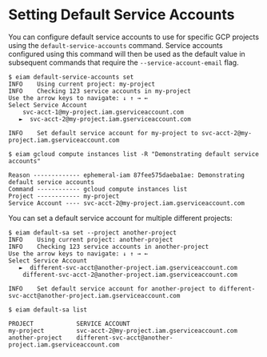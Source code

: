 # Setting Default Service Accounts
You can configure default service accounts to use for specific GCP projects
using the `default-service-accounts` command. Service accounts configured using
this command will then be used as the default value in subsequent commands that
require the `--service-account-email` flag.

```
$ eiam default-service-accounts set
INFO    Using current project: my-project
INFO    Checking 123 service accounts in my-project
Use the arrow keys to navigate: ↓ ↑ → ←
Select Service Account
    svc-acct-1@my-project.iam.gserviceaccount.com
   ►  svc-acct-2@my-project.iam.gserviceaccount.com

INFO    Set default service account for my-project to svc-acct-2@my-project.iam.gserviceaccount.com
```

```
$ eiam gcloud compute instances list -R "Demonstrating default service accounts"

Reason ------------- ephemeral-iam 87fee575daeba1ae: Demonstrating default service accounts
Command ------------ gcloud compute instances list
Project ------------ my-project
Service Account ---- svc-acct-2@my-project.iam.gserviceaccount.com
```

You can set a default service account for multiple different projects:

```
$ eiam default-sa set --project another-project
INFO    Using current project: another-project
INFO    Checking 123 service accounts in another-project
Use the arrow keys to navigate: ↓ ↑ → ←
Select Service Account
   ►  different-svc-acct@another-project.iam.gserviceaccount.com
    different-svc-acct-2@another-project.iam.gserviceaccount.com

INFO    Set default service account for another-project to different-svc-acct@another-project.iam.gserviceaccount.com
```

```
$ eiam default-sa list

PROJECT            SERVICE ACCOUNT
my-project         svc-acct-2@my-project.iam.gserviceaccount.com
another-project    different-svc-acct@another-project.iam.gserviceaccount.com
```